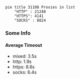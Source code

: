 
```mermaid
pie title 31108 Proxies in list
    "HTTP" : 21248
    "HTTPS": 4141
    "SOCKS" : 8824
```

### Some Info
#### Average Timeout

- mixed: 3.5s
- http: 1.9s
- https: 8.6s
- socks: 6.4s